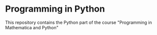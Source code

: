 # Programming in Python
This repository contains the Python part of the course "Programming in Mathematica and Python"

